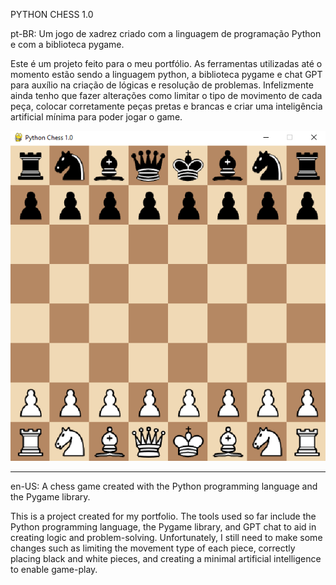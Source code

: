 PYTHON CHESS 1.0

pt-BR: Um jogo de xadrez criado com a linguagem de programação Python e com a biblioteca pygame.

Este é um projeto feito para o meu portfólio. As ferramentas utilizadas até o momento estão sendo a linguagem python, a biblioteca pygame e chat GPT para auxílio na criação de lógicas e resolução de problemas.
Infelizmente ainda tenho que fazer alterações como limitar o tipo de movimento de cada peça, colocar corretamente peças pretas e brancas e criar uma inteligência artificial mínima para poder jogar o game.

![imagem do tabuleiro, board image](https://raw.githubusercontent.com/DaniVicbr/PythonChess/main/Python%20Chess%20image.PNG)

___________________________________________________________________________________________________________________________________________________________________________________________________________________
en-US: A chess game created with the Python programming language and the Pygame library.

This is a project created for my portfolio. The tools used so far include the Python programming language, the Pygame library, and GPT chat to aid in creating logic and problem-solving.
Unfortunately, I still need to make some changes such as limiting the movement type of each piece, correctly placing black and white pieces, and creating a minimal artificial intelligence to enable game-play.
